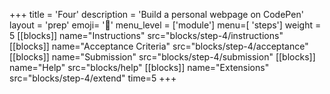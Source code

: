 +++
title = 'Four'
description = 'Build a personal webpage on CodePen'
layout = 'prep'
emoji= '🚀'
menu_level = ['module']
menu=[ 'steps']
weight = 5
[[blocks]]
name="Instructions"
src="blocks/step-4/instructions"
[[blocks]]
name="Acceptance Criteria"
src="blocks/step-4/acceptance"
[[blocks]]
name="Submission"
src="blocks/step-4/submission"
[[blocks]]
name="Help"
src="blocks/help"
[[blocks]]
name="Extensions"
src="blocks/step-4/extend"
time=5
+++
